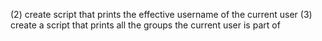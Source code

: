 (2) create script that prints the effective username of the current user
(3) create a script that prints all the groups the current user is part of
